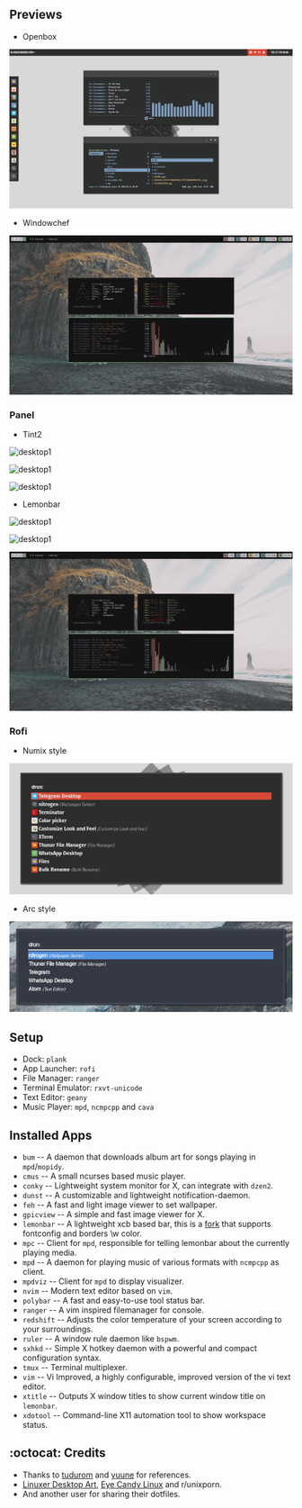 ## Previews

- Openbox

![desktop](img/openbox-numix.png)

- Windowchef

![desktop1](img/pebble.png)

### Panel

- Tint2 

![desktop1](img/1-numix.png)

![desktop1](img/2-numix.png)

![desktop1](img/3-numix.png)

- Lemonbar

![desktop1](img/bluepane.png)

![desktop1](img/pane.png)

![desktop1](img/pebble.png)

### Rofi

- Numix style

![desktop1](img/rofi-numix.png)

- Arc style

![desktop1](img/rofi-arc.png)

## Setup
- Dock: `plank`
- App Launcher: `rofi`
- File Manager: `ranger`
- Terminal Emulator: `rxvt-unicode`
- Text Editor: `geany`
- Music Player: `mpd`, `ncmpcpp` and `cava`

## Installed Apps

* `bum` -- A daemon that downloads album art for songs playing in `mpd`/`mopidy`.
* `cmus` -- A small ncurses based music player.
* `conky` -- Lightweight system monitor for X, can integrate with `dzen2`.
* `dunst` -- A customizable and lightweight notification-daemon.
* `feh` -- A fast and light image viewer to set wallpaper.
* `gpicview` -- A simple and fast image viewer for X.
* `lemonbar` -- A lightweight xcb based bar, this is a [fork](https://github.com/dark-yux/bar) that supports fontconfig and borders \w color.
* `mpc` -- Client for `mpd`, responsible for telling lemonbar about the currently playing media.
* `mpd` -- A daemon for playing music of various formats with `ncmpcpp` as client.
* `mpdviz` -- Client for `mpd` to display visualizer.
* `nvim` -- Modern text editor based on `vim`.
* `polybar` -- A fast and easy-to-use tool status bar.
* `ranger` -- A vim inspired filemanager for console.
* `redshift` -- Adjusts the color temperature of your screen according to your surroundings.
* `ruler` -- A window rule daemon like `bspwm`.
* `sxhkd` -- Simple X hotkey daemon with a powerful and compact configuration syntax.
* `tmux` -- Terminal multiplexer.
* `vim` -- Vi Improved, a highly configurable, improved version of the vi text editor.
* `xtitle` -- Outputs X window titles to show current window title on `lemonbar`.
* `xdotool` -- Command-line X11 automation tool to show workspace status.

## :octocat: Credits

* Thanks to [tudurom](https://github.com/tudurom/) and [yuune](https://github.com/yuune) for references.
* [Linuxer Desktop Art](https://web.facebook.com/groups/linuxart/), [Eye Candy Linux](https://plus.google.com/communities/104794997718869399105) and r/unixporn.
* And another user for sharing their dotfiles.

